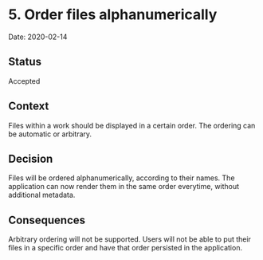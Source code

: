 # 5. Order files alphanumerically

Date: 2020-02-14

## Status

Accepted

## Context

Files within a work should be displayed in a certain order. The ordering can be automatic or arbitrary.

## Decision

Files will be ordered alphanumerically, according to their names. The application can now render them in the same order
everytime, without additional metadata.

## Consequences

Arbitrary ordering will not be supported. Users will not be able to put their files in a specific order and have that
order persisted in the application.
